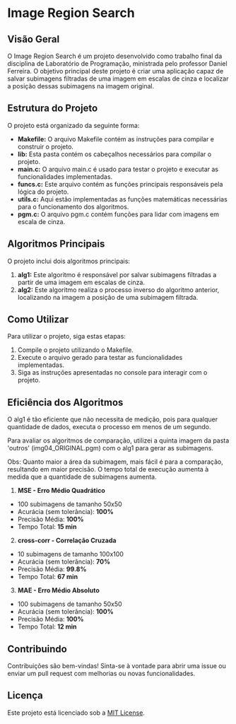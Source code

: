 # Image Region Search

## Visão Geral

O Image Region Search é um projeto desenvolvido como trabalho final da disciplina de Laboratório de Programação, ministrada pelo professor Daniel Ferreira. O objetivo principal deste projeto é criar uma aplicação capaz de salvar subimagens filtradas de uma imagem em escalas de cinza e localizar a posição dessas subimagens na imagem original.

## Estrutura do Projeto

O projeto está organizado da seguinte forma:

- **Makefile:** O arquivo Makefile contém as instruções para compilar e construir o projeto.
- **lib:** Esta pasta contém os cabeçalhos necessários para compilar o projeto.
- **main.c:** O arquivo main.c é usado para testar o projeto e executar as funcionalidades implementadas.
- **funcs.c:** Este arquivo contém as funções principais responsáveis pela lógica do projeto.
- **utils.c:** Aqui estão implementadas as funções matemáticas necessárias para o funcionamento dos algoritmos.
- **pgm.c:** O arquivo pgm.c contém funções para lidar com imagens em escala de cinza.

## Algoritmos Principais

O projeto inclui dois algoritmos principais:

1. **alg1:** Este algoritmo é responsável por salvar subimagens filtradas a partir de uma imagem em escalas de cinza.
2. **alg2:** Este algoritmo realiza o processo inverso do algoritmo anterior, localizando na imagem a posição de uma subimagem filtrada.

## Como Utilizar

Para utilizar o projeto, siga estas etapas:

1. Compile o projeto utilizando o Makefile.
2. Execute o arquivo gerado para testar as funcionalidades implementadas.
3. Siga as instruções apresentadas no console para interagir com o projeto.

## Eficiência dos Algoritmos

O alg1 é tão eficiente que não necessita de medição, pois para qualquer quantidade de dados, executa o processo em menos de um segundo.

Para avaliar os algoritmos de comparação, utilizei a quinta imagem da pasta 'outros' (img04_ORIGINAL.pgm) com o alg1 para gerar as subimagens.

Obs: Quanto maior a área da subimagem, mais fácil é para a comparação, resultando em maior precisão. O tempo total de execução aumenta à medida que a quantidade de subimagens aumenta.

1. **MSE - Erro Médio Quadrático**

- 100 subimagens de tamanho 50x50
- Acurácia (sem tolerância): **100%**
- Precisão Média: **100%**
- Tempo Total: **15 min**

2. **cross-corr - Correlação Cruzada**

- 10 subimagens de tamanho 100x100
- Acurácia (sem tolerância): **70%**
- Precisão Média: **99.8%**
- Tempo Total: **67 min**

3. **MAE - Erro Médio Absoluto**

- 100 subimagens de tamanho 50x50
- Acurácia (sem tolerância): **100%**
- Precisão Média: **100%**
- Tempo Total: **12 min**

## Contribuindo

Contribuições são bem-vindas! Sinta-se à vontade para abrir uma issue ou enviar um pull request com melhorias ou novas funcionalidades.

## Licença

Este projeto está licenciado sob a [MIT License](LICENSE).
